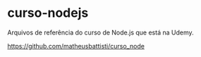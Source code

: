 # curso-nodejs
Arquivos de referência do curso de Node.js que está na Udemy.

https://github.com/matheusbattisti/curso_node

